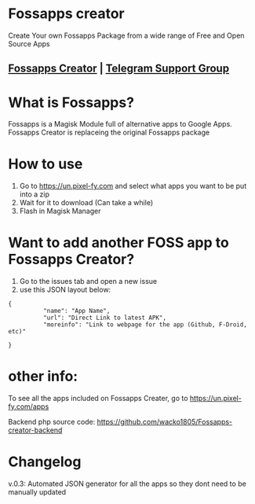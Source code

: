 # Fossapps creator 
 Create Your own Fossapps Package from a wide range of Free and Open Source Apps

## [Fossapps Creator](https://un.pixel-fy.com) | [Telegram Support Group](https://t.me/+qCEYwqMi0R9iNDc1)

# What is Fossapps?
 Fossapps is a Magisk Module full of alternative apps to Google Apps. Fossapps Creator is replaceing the original Fossapps package

# How to use
1. Go to https://un.pixel-fy.com and select what apps you want to be put into a zip
2. Wait for it to download (Can take a while)
3. Flash in Magisk Manager

# Want to add another FOSS app to Fossapps Creator?
1. Go to the issues tab and open a new issue
2. use this JSON layout below:

```
{   
          "name": "App Name",
          "url": "Direct Link to latest APK",
          "moreinfo": "Link to webpage for the app (Github, F-Droid, etc)"

} 
```

# other info:
To see all the apps included on Fossapps Creater, go to https://un.pixel-fy.com/apps

Backend php source code: https://github.com/wacko1805/Fossapps-creator-backend

# Changelog

v.0.3: Automated JSON generator for all the apps so they dont need to be manually updated
